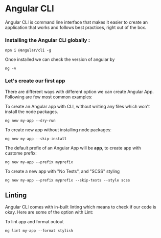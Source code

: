 # Angular CLI

Angular CLI is command line interface that makes it easier to create an application that works and follows best practices, right out of the box.

### Installing the Angular CLI globally :

`
npm i @angular/cli -g
`

Once installed we can check the version of angular by 

`
ng -v
`

### Let's create our first app
There are different ways with different option we can create Angular App. Following are few most common examples: 

To create an Angular app with CLI, without writing any files which won't install the node packages.

`
ng new my-app --dry-run
`

To create new app without installing node packages:

`
ng new my-app --skip-install
`

The default prefix of an Angular App will be **app**, to create app with custome prefix:

`
ng new my-app --prefix myprefix
`

To create a new app with "No Tests", and "SCSS" styling 

`
ng new my-app --prefix myprefix --skip-tests --style scss
`

## Linting
Angular CLI comes with in-built linting which means to check if our code is okay. Here are some of the option with Lint:

To lint app and format outout

`
ng lint my-app --format stylish
`
